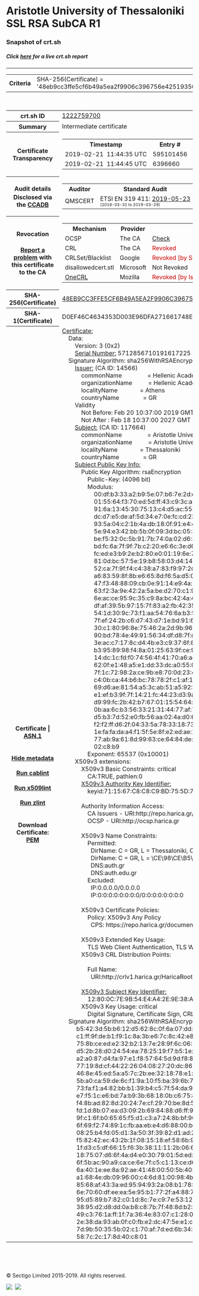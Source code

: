 # Aristotle University of Thessaloniki SSL RSA SubCA R1
### Snapshot of crt.sh
##### Click [here](https://crt.sh/?q=48EB9CC3FFE5CF6B49A5EA2F9906C396756E42519350B0FADE93237071AEEEFE) for a live crt.sh report

---
<!DOCTYPE HTML PUBLIC "-//W3C//DTD HTML 4.0 Transitional//EN">
<HTML>

<BODY>

<TABLE>
  <TR>
    <TH class="outer">Criteria</TH>
    <TD class="outer">SHA-256(Certificate) = '48eb9cc3ffe5cf6b49a5ea2f9906c396756e42519350b0fade93237071aeeefe'</TD>
  </TR>
</TABLE>
<BR>
<TABLE>
  <TR>
    <TH class="outer">crt.sh ID</TH>
    <TD class="outer"><A href="?id=1222759700">1222759700</A></TD>
  </TR>
  <TR>
    <TH class="outer">Summary</TH>
    <TD class="outer">Intermediate certificate</TD>
  </TR>
  <TR>
    <TH class="outer">Certificate<BR>Transparency</TH>
    <TD class="outer">
<TABLE class="options" style="margin-left:0px">
  <TR>
    <TH>Timestamp</TH>
    <TH>Entry #</TH>
    <TH>Log Operator</TH>
    <TH>Log URL</TH>
  </TR>
  <TR>
    <TD>2019-02-21&nbsp; <FONT class="small">11:44:35 UTC</FONT></TD>
    <TD>595101456</TD>
    <TD>Google</TD>
    <TD>https://ct.googleapis.com/rocketeer</TD>
  </TR>
  <TR>
    <TD>2019-02-21&nbsp; <FONT class="small">11:44:45 UTC</FONT></TD>
    <TD>6396660</TD>
    <TD>Sectigo</TD>
    <TD>https://dodo.ct.comodo.com</TD>
  </TR>
</TABLE>
    </TD>
  </TR>
  <TR>
    <TH class="outer">Audit details<BR>
      <DIV class="small" style="padding-top:3px">Disclosed via the
        <A href="//ccadb-public.secure.force.com/mozilla/PublicAllIntermediateCerts" target="_blank">CCADB</A></DIV>
    </TH>
    <TD class="outer">
<TABLE class="options" style="margin-left:0px">
  <TR>
    <TH>Auditor</TH>
    <TH>Standard Audit</TH>
    <TH>BR Audit</TH>
    <TH>EV SSL Audit</TH>
    <TH>Documents</TH>
    <TH>CCADB</TH>
    <TH>Root Owner / Certificate</TH>
  </TR>
  <TR>
    <TD style="vertical-align:middle">QMSCERT</TD>
    <TD>ETSI EN 319 411:
      <A href="https://repo.harica.gr/documents/HARICA-AUDIT_ATTESTATION_W_ANNEX_290617-7-R2-AA-text.pdf" target="_blank">2019-05-23</A>
      <BR><FONT style="font-size:8pt">(2018-03-31 to 2019-03-29)</FONT></TD>
    <TD>ETSI EN 319 411:
      <A href="https://repo.harica.gr/documents/HARICA-AUDIT_ATTESTATION_W_ANNEX_290617-7-R2-AA-text.pdf" target="_blank">2019-05-23</A>
      <BR><FONT style="font-size:8pt">(2018-03-31 to 2019-03-29)</FONT></TD>
    <TD>ETSI EN 319 411:
      <A href="https://www.qmscert.com/share/HARICA-AUDIT_ATTESTATION_W_ANNEX_290617-7-R2-AA.pdf" target="_blank">2019-05-23</A>
      <BR><FONT style="font-size:8pt">(2019-03-29 to 2019-03-29)</FONT></TD>
    <TD>
      <A href="https://repo.harica.gr/documents/CPS-EN.pdf" target="blank">CP</A>
      <A href="https://repo.harica.gr/documents/CPS-EN.pdf" target="blank">CPS</A>
    </TD>
    <TD><A href="//ccadb.force.com/0011J00001MUlQaQAL" target="_blank">0011J00001MUlQaQAL</A></TD>
    <TD><A href="/?id=12731951">HARICA</A></TD>
  </TR>
</TABLE>
    </TD>
  </TR>
  <TR>
    <TH class="outer">Revocation<BR><BR>
      <DIV class="small" style="padding-top:3px"><A href="?id=1222759700&opt=problemreporting">Report a problem</A> with<BR>this certificate to the CA</DIV></TH>
    <TD class="outer">
      <TABLE class="options" style="margin-left:0px">
        <TR>
          <TH>Mechanism</TH>
          <TH>Provider</TH>
          <TH>Status</TH>
          <TH>Revocation Date</TH>
          <TH>Last Observed in CRL</TH>
          <TH>Last Checked <SPAN style="color:#CC0000;vertical-align:middle;font-size:70%;font-weight:normal">(Error)</SPAN></TH>
        </TR>
        <TR>
          <TD>OCSP</TD>
          <TD>The CA</TD>
          <TD><A href="?id=1222759700&opt=ocsp">Check</A></TD>
          <TD><SPAN style="color:#888888">?</SPAN></TD>
          <TD><SPAN style="color:#888888">n/a</SPAN></TD>
          <TD><SPAN style="color:#888888">?</SPAN></TD>
        </TR>
        <TR>
          <TD>CRL</TD>
          <TD>The CA</TD>
          <TD><SPAN style="color:#CC0000">Revoked</SPAN></TD><TD>2019-03-18&nbsp; <FONT class="small">12:15:50 UTC</FONT></TD><TD>2019-05-06&nbsp; <FONT class="small">10:48:25 UTC</FONT></TD><TD>2019-12-04&nbsp; <FONT class="small">16:50:07 UTC</FONT></TD>
        </TR>
        <TR>
          <TD>CRLSet/Blacklist</TD>
          <TD>Google</TD>
          <TD><SPAN style="color:#CC0000">Revoked [by Serial Number]</SPAN></TD>
          <TD><SPAN style="color:#888888">n/a</SPAN></TD>
          <TD><SPAN style="color:#888888">n/a</SPAN></TD>
          <TD><SPAN style="color:#888888">n/a</SPAN></TD>
        </TR>
        <TR>
          <TD>disallowedcert.stl</TD>
          <TD>Microsoft</TD>
          <TD>Not Revoked</TD>
          <TD><SPAN style="color:#888888">n/a</SPAN></TD>
          <TD><SPAN style="color:#888888">n/a</SPAN></TD>
          <TD><SPAN style="color:#888888">n/a</SPAN></TD>
        </TR>
        <TR>
          <TD><A href="/mozilla-onecrl" target="_blank">OneCRL</A></TD>
          <TD>Mozilla</TD>
          <TD><SPAN style="color:#CC0000">Revoked [by Issuer Name, Serial Number]</SPAN></TD><TD><SPAN style="color:#888888">Unknown</SPAN></TD>
          <TD><SPAN style="color:#888888">n/a</SPAN></TD>
          <TD><SPAN style="color:#888888">n/a</SPAN></TD>
        </TR>
      </TABLE>
    </TD>
  </TR>
  <TR>
    <TH class="outer">SHA-256(Certificate)</TH>
    <TD class="outer"><A href="//censys.io/certificates/48eb9cc3ffe5cf6b49a5ea2f9906c396756e42519350b0fade93237071aeeefe">48EB9CC3FFE5CF6B49A5EA2F9906C396756E42519350B0FADE93237071AEEEFE</A></TD>
  </TR>
  <TR>
    <TH class="outer">SHA-1(Certificate)</TH>
    <TD class="outer">D0EF46C4634353D003E96DFA271661748E91321E</TD>
  </TR>
  <TR>
    <TH class="outer">Certificate | <A href="?asn1=1222759700">ASN.1</A>
      <SPAN class="small"><BR>
      <BR><BR><A href="?id=1222759700&opt=nometadata">Hide metadata</A>
      <BR><BR><A href="?id=1222759700&opt=cablint">Run cablint</A>
      <BR><BR><A href="?id=1222759700&opt=x509lint">Run x509lint</A>
      <BR><BR><A href="?id=1222759700&opt=zlint">Run zlint</A>
      <BR><BR><BR>Download Certificate: <A href="?d=1222759700">PEM</A>
      </SPAN>
    </TH>
    <TD class="text"><A href="?d=1222759700">Certificate:</A><BR>&nbsp;&nbsp;&nbsp;&nbsp;Data:<BR>&nbsp;&nbsp;&nbsp;&nbsp;&nbsp;&nbsp;&nbsp;&nbsp;Version:&nbsp;3&nbsp;(0x2)<BR>&nbsp;&nbsp;&nbsp;&nbsp;&nbsp;&nbsp;&nbsp;&nbsp;<A href="?serial=4f4824e8efad94c9">Serial&nbsp;Number:</A>&nbsp;5712856710191617225&nbsp;(0x4f4824e8efad94c9)<BR>&nbsp;&nbsp;&nbsp;&nbsp;Signature&nbsp;Algorithm:&nbsp;sha256WithRSAEncryption<BR>&nbsp;&nbsp;&nbsp;&nbsp;&nbsp;&nbsp;&nbsp;&nbsp;<A href="?caid=14566">Issuer:</A> <SPAN class="small">(CA ID: 14566)</SPAN><BR>&nbsp;&nbsp;&nbsp;&nbsp;&nbsp;&nbsp;&nbsp;&nbsp;&nbsp;&nbsp;&nbsp;&nbsp;commonName&nbsp;&nbsp;&nbsp;&nbsp;&nbsp;&nbsp;&nbsp;&nbsp;&nbsp;&nbsp;&nbsp;&nbsp;&nbsp;&nbsp;&nbsp;&nbsp;=&nbsp;Hellenic&nbsp;Academic&nbsp;and&nbsp;Research&nbsp;Institutions&nbsp;RootCA&nbsp;2015<BR>&nbsp;&nbsp;&nbsp;&nbsp;&nbsp;&nbsp;&nbsp;&nbsp;&nbsp;&nbsp;&nbsp;&nbsp;organizationName&nbsp;&nbsp;&nbsp;&nbsp;&nbsp;&nbsp;&nbsp;&nbsp;&nbsp;&nbsp;=&nbsp;Hellenic&nbsp;Academic&nbsp;and&nbsp;Research&nbsp;Institutions&nbsp;Cert.&nbsp;Authority<BR>&nbsp;&nbsp;&nbsp;&nbsp;&nbsp;&nbsp;&nbsp;&nbsp;&nbsp;&nbsp;&nbsp;&nbsp;localityName&nbsp;&nbsp;&nbsp;&nbsp;&nbsp;&nbsp;&nbsp;&nbsp;&nbsp;&nbsp;&nbsp;&nbsp;&nbsp;&nbsp;=&nbsp;Athens<BR>&nbsp;&nbsp;&nbsp;&nbsp;&nbsp;&nbsp;&nbsp;&nbsp;&nbsp;&nbsp;&nbsp;&nbsp;countryName&nbsp;&nbsp;&nbsp;&nbsp;&nbsp;&nbsp;&nbsp;&nbsp;&nbsp;&nbsp;&nbsp;&nbsp;&nbsp;&nbsp;&nbsp;=&nbsp;GR<BR>&nbsp;&nbsp;&nbsp;&nbsp;&nbsp;&nbsp;&nbsp;&nbsp;Validity<BR>&nbsp;&nbsp;&nbsp;&nbsp;&nbsp;&nbsp;&nbsp;&nbsp;&nbsp;&nbsp;&nbsp;&nbsp;Not&nbsp;Before:&nbsp;Feb&nbsp;20&nbsp;10:37:00&nbsp;2019&nbsp;GMT<BR>&nbsp;&nbsp;&nbsp;&nbsp;&nbsp;&nbsp;&nbsp;&nbsp;&nbsp;&nbsp;&nbsp;&nbsp;Not&nbsp;After&nbsp;:&nbsp;Feb&nbsp;18&nbsp;10:37:00&nbsp;2027&nbsp;GMT<BR>&nbsp;&nbsp;&nbsp;&nbsp;&nbsp;&nbsp;&nbsp;&nbsp;<A href="?caid=117664">Subject:</A> <SPAN class="small">(CA ID: 117664)</SPAN><BR>&nbsp;&nbsp;&nbsp;&nbsp;&nbsp;&nbsp;&nbsp;&nbsp;&nbsp;&nbsp;&nbsp;&nbsp;commonName&nbsp;&nbsp;&nbsp;&nbsp;&nbsp;&nbsp;&nbsp;&nbsp;&nbsp;&nbsp;&nbsp;&nbsp;&nbsp;&nbsp;&nbsp;&nbsp;=&nbsp;Aristotle&nbsp;University&nbsp;of&nbsp;Thessaloniki&nbsp;SSL&nbsp;RSA&nbsp;SubCA&nbsp;R1<BR>&nbsp;&nbsp;&nbsp;&nbsp;&nbsp;&nbsp;&nbsp;&nbsp;&nbsp;&nbsp;&nbsp;&nbsp;organizationName&nbsp;&nbsp;&nbsp;&nbsp;&nbsp;&nbsp;&nbsp;&nbsp;&nbsp;&nbsp;=&nbsp;Aristotle&nbsp;University&nbsp;of&nbsp;Thessaloniki<BR>&nbsp;&nbsp;&nbsp;&nbsp;&nbsp;&nbsp;&nbsp;&nbsp;&nbsp;&nbsp;&nbsp;&nbsp;localityName&nbsp;&nbsp;&nbsp;&nbsp;&nbsp;&nbsp;&nbsp;&nbsp;&nbsp;&nbsp;&nbsp;&nbsp;&nbsp;&nbsp;=&nbsp;Thessaloniki<BR>&nbsp;&nbsp;&nbsp;&nbsp;&nbsp;&nbsp;&nbsp;&nbsp;&nbsp;&nbsp;&nbsp;&nbsp;countryName&nbsp;&nbsp;&nbsp;&nbsp;&nbsp;&nbsp;&nbsp;&nbsp;&nbsp;&nbsp;&nbsp;&nbsp;&nbsp;&nbsp;&nbsp;=&nbsp;GR<BR>&nbsp;&nbsp;&nbsp;&nbsp;&nbsp;&nbsp;&nbsp;&nbsp;<A href="?spkisha256=f5996111fc25d923daee2dce502f98027615912d35fbd9a2f5735c7f62e5b93c">Subject&nbsp;Public&nbsp;Key&nbsp;Info:</A><BR>&nbsp;&nbsp;&nbsp;&nbsp;&nbsp;&nbsp;&nbsp;&nbsp;&nbsp;&nbsp;&nbsp;&nbsp;Public&nbsp;Key&nbsp;Algorithm:&nbsp;rsaEncryption<BR>&nbsp;&nbsp;&nbsp;&nbsp;&nbsp;&nbsp;&nbsp;&nbsp;&nbsp;&nbsp;&nbsp;&nbsp;&nbsp;&nbsp;&nbsp;&nbsp;Public-Key:&nbsp;(4096&nbsp;bit)<BR>&nbsp;&nbsp;&nbsp;&nbsp;&nbsp;&nbsp;&nbsp;&nbsp;&nbsp;&nbsp;&nbsp;&nbsp;&nbsp;&nbsp;&nbsp;&nbsp;Modulus:<BR>&nbsp;&nbsp;&nbsp;&nbsp;&nbsp;&nbsp;&nbsp;&nbsp;&nbsp;&nbsp;&nbsp;&nbsp;&nbsp;&nbsp;&nbsp;&nbsp;&nbsp;&nbsp;&nbsp;&nbsp;00:df:b3:33:a2:b9:5e:07:b6:7e:2d:cc:d3:b5:d1:<BR>&nbsp;&nbsp;&nbsp;&nbsp;&nbsp;&nbsp;&nbsp;&nbsp;&nbsp;&nbsp;&nbsp;&nbsp;&nbsp;&nbsp;&nbsp;&nbsp;&nbsp;&nbsp;&nbsp;&nbsp;01:55:64:f3:70:ed:5d:ff:43:c9:3c:a9:71:f2:7b:<BR>&nbsp;&nbsp;&nbsp;&nbsp;&nbsp;&nbsp;&nbsp;&nbsp;&nbsp;&nbsp;&nbsp;&nbsp;&nbsp;&nbsp;&nbsp;&nbsp;&nbsp;&nbsp;&nbsp;&nbsp;91:6a:13:45:30:75:13:c4:d5:ac:55:51:b3:5e:b4:<BR>&nbsp;&nbsp;&nbsp;&nbsp;&nbsp;&nbsp;&nbsp;&nbsp;&nbsp;&nbsp;&nbsp;&nbsp;&nbsp;&nbsp;&nbsp;&nbsp;&nbsp;&nbsp;&nbsp;&nbsp;dc:d7:e5:de:af:5d:34:e7:0e:fc:cd:23:57:b2:cb:<BR>&nbsp;&nbsp;&nbsp;&nbsp;&nbsp;&nbsp;&nbsp;&nbsp;&nbsp;&nbsp;&nbsp;&nbsp;&nbsp;&nbsp;&nbsp;&nbsp;&nbsp;&nbsp;&nbsp;&nbsp;93:5a:04:c2:1b:4a:db:18:0f:91:e4:42:8a:38:e5:<BR>&nbsp;&nbsp;&nbsp;&nbsp;&nbsp;&nbsp;&nbsp;&nbsp;&nbsp;&nbsp;&nbsp;&nbsp;&nbsp;&nbsp;&nbsp;&nbsp;&nbsp;&nbsp;&nbsp;&nbsp;5e:94:e3:42:bb:5b:0f:09:3d:bc:05:3e:18:51:7f:<BR>&nbsp;&nbsp;&nbsp;&nbsp;&nbsp;&nbsp;&nbsp;&nbsp;&nbsp;&nbsp;&nbsp;&nbsp;&nbsp;&nbsp;&nbsp;&nbsp;&nbsp;&nbsp;&nbsp;&nbsp;be:f5:32:0c:5b:91:7b:74:0a:02:d6:32:20:d9:7a:<BR>&nbsp;&nbsp;&nbsp;&nbsp;&nbsp;&nbsp;&nbsp;&nbsp;&nbsp;&nbsp;&nbsp;&nbsp;&nbsp;&nbsp;&nbsp;&nbsp;&nbsp;&nbsp;&nbsp;&nbsp;bd:fc:6a:7f:9f:7b:c2:20:e6:6c:3e:d6:12:19:49:<BR>&nbsp;&nbsp;&nbsp;&nbsp;&nbsp;&nbsp;&nbsp;&nbsp;&nbsp;&nbsp;&nbsp;&nbsp;&nbsp;&nbsp;&nbsp;&nbsp;&nbsp;&nbsp;&nbsp;&nbsp;fc:ed:e3:b9:2e:b2:80:e0:01:19:6e:79:b4:4d:14:<BR>&nbsp;&nbsp;&nbsp;&nbsp;&nbsp;&nbsp;&nbsp;&nbsp;&nbsp;&nbsp;&nbsp;&nbsp;&nbsp;&nbsp;&nbsp;&nbsp;&nbsp;&nbsp;&nbsp;&nbsp;81:0d:bc:57:5e:19:b8:58:03:d4:14:7f:f2:7d:7b:<BR>&nbsp;&nbsp;&nbsp;&nbsp;&nbsp;&nbsp;&nbsp;&nbsp;&nbsp;&nbsp;&nbsp;&nbsp;&nbsp;&nbsp;&nbsp;&nbsp;&nbsp;&nbsp;&nbsp;&nbsp;52:ca:7f:9f:f4:c4:38:a7:83:f9:97:2d:c8:42:fe:<BR>&nbsp;&nbsp;&nbsp;&nbsp;&nbsp;&nbsp;&nbsp;&nbsp;&nbsp;&nbsp;&nbsp;&nbsp;&nbsp;&nbsp;&nbsp;&nbsp;&nbsp;&nbsp;&nbsp;&nbsp;a6:83:59:8f:8b:e6:65:8d:f6:5a:d5:05:e6:f4:d1:<BR>&nbsp;&nbsp;&nbsp;&nbsp;&nbsp;&nbsp;&nbsp;&nbsp;&nbsp;&nbsp;&nbsp;&nbsp;&nbsp;&nbsp;&nbsp;&nbsp;&nbsp;&nbsp;&nbsp;&nbsp;47:f3:48:88:09:cb:0e:91:14:e9:4a:74:75:bf:ab:<BR>&nbsp;&nbsp;&nbsp;&nbsp;&nbsp;&nbsp;&nbsp;&nbsp;&nbsp;&nbsp;&nbsp;&nbsp;&nbsp;&nbsp;&nbsp;&nbsp;&nbsp;&nbsp;&nbsp;&nbsp;63:f2:3a:9e:42:2a:5a:be:d2:70:c1:9e:4a:7c:6a:<BR>&nbsp;&nbsp;&nbsp;&nbsp;&nbsp;&nbsp;&nbsp;&nbsp;&nbsp;&nbsp;&nbsp;&nbsp;&nbsp;&nbsp;&nbsp;&nbsp;&nbsp;&nbsp;&nbsp;&nbsp;6e:ac:ce:95:9c:35:c9:8a:bc:42:4a:45:05:db:c1:<BR>&nbsp;&nbsp;&nbsp;&nbsp;&nbsp;&nbsp;&nbsp;&nbsp;&nbsp;&nbsp;&nbsp;&nbsp;&nbsp;&nbsp;&nbsp;&nbsp;&nbsp;&nbsp;&nbsp;&nbsp;df:af:39:5b:97:15:7f:83:a2:fb:42:35:4a:bf:e1:<BR>&nbsp;&nbsp;&nbsp;&nbsp;&nbsp;&nbsp;&nbsp;&nbsp;&nbsp;&nbsp;&nbsp;&nbsp;&nbsp;&nbsp;&nbsp;&nbsp;&nbsp;&nbsp;&nbsp;&nbsp;54:1d:30:9c:73:f1:aa:54:76:6a:b3:52:ac:72:e4:<BR>&nbsp;&nbsp;&nbsp;&nbsp;&nbsp;&nbsp;&nbsp;&nbsp;&nbsp;&nbsp;&nbsp;&nbsp;&nbsp;&nbsp;&nbsp;&nbsp;&nbsp;&nbsp;&nbsp;&nbsp;7f:ef:24:2b:c6:d7:43:d7:1e:bd:91:68:1f:c5:77:<BR>&nbsp;&nbsp;&nbsp;&nbsp;&nbsp;&nbsp;&nbsp;&nbsp;&nbsp;&nbsp;&nbsp;&nbsp;&nbsp;&nbsp;&nbsp;&nbsp;&nbsp;&nbsp;&nbsp;&nbsp;30:c1:80:96:8e:75:46:2a:2d:9b:96:8b:e2:92:d0:<BR>&nbsp;&nbsp;&nbsp;&nbsp;&nbsp;&nbsp;&nbsp;&nbsp;&nbsp;&nbsp;&nbsp;&nbsp;&nbsp;&nbsp;&nbsp;&nbsp;&nbsp;&nbsp;&nbsp;&nbsp;90:bd:78:4e:49:91:56:34:df:d8:7f:d1:42:46:d7:<BR>&nbsp;&nbsp;&nbsp;&nbsp;&nbsp;&nbsp;&nbsp;&nbsp;&nbsp;&nbsp;&nbsp;&nbsp;&nbsp;&nbsp;&nbsp;&nbsp;&nbsp;&nbsp;&nbsp;&nbsp;3e:ac:c7:17:8c:d4:4b:e3:c9:37:6f:85:62:71:ce:<BR>&nbsp;&nbsp;&nbsp;&nbsp;&nbsp;&nbsp;&nbsp;&nbsp;&nbsp;&nbsp;&nbsp;&nbsp;&nbsp;&nbsp;&nbsp;&nbsp;&nbsp;&nbsp;&nbsp;&nbsp;b3:95:89:98:f4:8a:01:25:63:9f:ce:9e:49:ec:20:<BR>&nbsp;&nbsp;&nbsp;&nbsp;&nbsp;&nbsp;&nbsp;&nbsp;&nbsp;&nbsp;&nbsp;&nbsp;&nbsp;&nbsp;&nbsp;&nbsp;&nbsp;&nbsp;&nbsp;&nbsp;14:dc:1c:fd:f0:74:56:4f:41:70:a6:ad:14:f7:b7:<BR>&nbsp;&nbsp;&nbsp;&nbsp;&nbsp;&nbsp;&nbsp;&nbsp;&nbsp;&nbsp;&nbsp;&nbsp;&nbsp;&nbsp;&nbsp;&nbsp;&nbsp;&nbsp;&nbsp;&nbsp;62:0f:e1:48:a5:e1:dd:33:dc:a0:55:01:a8:fc:4d:<BR>&nbsp;&nbsp;&nbsp;&nbsp;&nbsp;&nbsp;&nbsp;&nbsp;&nbsp;&nbsp;&nbsp;&nbsp;&nbsp;&nbsp;&nbsp;&nbsp;&nbsp;&nbsp;&nbsp;&nbsp;7f:1c:72:98:2a:ce:9b:e8:70:0d:23:4d:78:21:51:<BR>&nbsp;&nbsp;&nbsp;&nbsp;&nbsp;&nbsp;&nbsp;&nbsp;&nbsp;&nbsp;&nbsp;&nbsp;&nbsp;&nbsp;&nbsp;&nbsp;&nbsp;&nbsp;&nbsp;&nbsp;c4:0b:ca:44:b6:bc:78:78:2f:c1:af:1f:33:2f:4d:<BR>&nbsp;&nbsp;&nbsp;&nbsp;&nbsp;&nbsp;&nbsp;&nbsp;&nbsp;&nbsp;&nbsp;&nbsp;&nbsp;&nbsp;&nbsp;&nbsp;&nbsp;&nbsp;&nbsp;&nbsp;69:d6:ae:81:54:a5:3c:ab:51:a5:92:89:08:6f:26:<BR>&nbsp;&nbsp;&nbsp;&nbsp;&nbsp;&nbsp;&nbsp;&nbsp;&nbsp;&nbsp;&nbsp;&nbsp;&nbsp;&nbsp;&nbsp;&nbsp;&nbsp;&nbsp;&nbsp;&nbsp;e1:ef:b3:9f:7f:14:21:fc:44:23:d3:9a:61:dd:ab:<BR>&nbsp;&nbsp;&nbsp;&nbsp;&nbsp;&nbsp;&nbsp;&nbsp;&nbsp;&nbsp;&nbsp;&nbsp;&nbsp;&nbsp;&nbsp;&nbsp;&nbsp;&nbsp;&nbsp;&nbsp;d9:99:fc:2b:42:b7:67:01:15:54:64:bb:f1:83:46:<BR>&nbsp;&nbsp;&nbsp;&nbsp;&nbsp;&nbsp;&nbsp;&nbsp;&nbsp;&nbsp;&nbsp;&nbsp;&nbsp;&nbsp;&nbsp;&nbsp;&nbsp;&nbsp;&nbsp;&nbsp;0b:aa:6c:b3:56:33:21:31:44:77:af:71:ef:4f:0e:<BR>&nbsp;&nbsp;&nbsp;&nbsp;&nbsp;&nbsp;&nbsp;&nbsp;&nbsp;&nbsp;&nbsp;&nbsp;&nbsp;&nbsp;&nbsp;&nbsp;&nbsp;&nbsp;&nbsp;&nbsp;d5:b3:7d:52:e0:fb:56:aa:02:4a:d0:65:c9:67:96:<BR>&nbsp;&nbsp;&nbsp;&nbsp;&nbsp;&nbsp;&nbsp;&nbsp;&nbsp;&nbsp;&nbsp;&nbsp;&nbsp;&nbsp;&nbsp;&nbsp;&nbsp;&nbsp;&nbsp;&nbsp;f2:f2:ff:d6:2f:04:33:5a:78:33:18:73:a2:e9:63:<BR>&nbsp;&nbsp;&nbsp;&nbsp;&nbsp;&nbsp;&nbsp;&nbsp;&nbsp;&nbsp;&nbsp;&nbsp;&nbsp;&nbsp;&nbsp;&nbsp;&nbsp;&nbsp;&nbsp;&nbsp;1e:fa:fa:da:a4:f1:5f:5e:8f:e2:ed:ae:1b:29:a5:<BR>&nbsp;&nbsp;&nbsp;&nbsp;&nbsp;&nbsp;&nbsp;&nbsp;&nbsp;&nbsp;&nbsp;&nbsp;&nbsp;&nbsp;&nbsp;&nbsp;&nbsp;&nbsp;&nbsp;&nbsp;77:ab:9a:61:8d:99:63:ce:64:84:de:85:45:75:db:<BR>&nbsp;&nbsp;&nbsp;&nbsp;&nbsp;&nbsp;&nbsp;&nbsp;&nbsp;&nbsp;&nbsp;&nbsp;&nbsp;&nbsp;&nbsp;&nbsp;&nbsp;&nbsp;&nbsp;&nbsp;02:c8:b9<BR>&nbsp;&nbsp;&nbsp;&nbsp;&nbsp;&nbsp;&nbsp;&nbsp;&nbsp;&nbsp;&nbsp;&nbsp;&nbsp;&nbsp;&nbsp;&nbsp;Exponent:&nbsp;65537&nbsp;(0x10001)<BR>&nbsp;&nbsp;&nbsp;&nbsp;&nbsp;&nbsp;&nbsp;&nbsp;X509v3&nbsp;extensions:<BR>&nbsp;&nbsp;&nbsp;&nbsp;&nbsp;&nbsp;&nbsp;&nbsp;&nbsp;&nbsp;&nbsp;&nbsp;X509v3&nbsp;Basic&nbsp;Constraints:&nbsp;critical<BR>&nbsp;&nbsp;&nbsp;&nbsp;&nbsp;&nbsp;&nbsp;&nbsp;&nbsp;&nbsp;&nbsp;&nbsp;&nbsp;&nbsp;&nbsp;&nbsp;CA:TRUE,&nbsp;pathlen:0<BR>&nbsp;&nbsp;&nbsp;&nbsp;&nbsp;&nbsp;&nbsp;&nbsp;&nbsp;&nbsp;&nbsp;&nbsp;<A href="?ski=711567c8c8c9bd755d72d038186a9df37124540b">X509v3&nbsp;Authority&nbsp;Key&nbsp;Identifier:</A><BR>&nbsp;&nbsp;&nbsp;&nbsp;&nbsp;&nbsp;&nbsp;&nbsp;&nbsp;&nbsp;&nbsp;&nbsp;&nbsp;&nbsp;&nbsp;&nbsp;keyid:71:15:67:C8:C8:C9:BD:75:5D:72:D0:38:18:6A:9D:F3:71:24:54:0B<BR><BR>&nbsp;&nbsp;&nbsp;&nbsp;&nbsp;&nbsp;&nbsp;&nbsp;&nbsp;&nbsp;&nbsp;&nbsp;Authority&nbsp;Information&nbsp;Access:&nbsp;<BR>&nbsp;&nbsp;&nbsp;&nbsp;&nbsp;&nbsp;&nbsp;&nbsp;&nbsp;&nbsp;&nbsp;&nbsp;&nbsp;&nbsp;&nbsp;&nbsp;CA&nbsp;Issuers&nbsp;-&nbsp;URI:http://repo.harica.gr/certs/HaricaRootCA2015.crt<BR>&nbsp;&nbsp;&nbsp;&nbsp;&nbsp;&nbsp;&nbsp;&nbsp;&nbsp;&nbsp;&nbsp;&nbsp;&nbsp;&nbsp;&nbsp;&nbsp;OCSP&nbsp;-&nbsp;URI:http://ocsp.harica.gr<BR><BR>&nbsp;&nbsp;&nbsp;&nbsp;&nbsp;&nbsp;&nbsp;&nbsp;&nbsp;&nbsp;&nbsp;&nbsp;X509v3&nbsp;Name&nbsp;Constraints:&nbsp;<BR>&nbsp;&nbsp;&nbsp;&nbsp;&nbsp;&nbsp;&nbsp;&nbsp;&nbsp;&nbsp;&nbsp;&nbsp;&nbsp;&nbsp;&nbsp;&nbsp;Permitted:<BR>&nbsp;&nbsp;&nbsp;&nbsp;&nbsp;&nbsp;&nbsp;&nbsp;&nbsp;&nbsp;&nbsp;&nbsp;&nbsp;&nbsp;&nbsp;&nbsp;&nbsp;&nbsp;DirName:&nbsp;C&nbsp;=&nbsp;GR,&nbsp;L&nbsp;=&nbsp;Thessaloniki,&nbsp;O&nbsp;=&nbsp;Aristotle&nbsp;University&nbsp;of&nbsp;Thessaloniki<BR>&nbsp;&nbsp;&nbsp;&nbsp;&nbsp;&nbsp;&nbsp;&nbsp;&nbsp;&nbsp;&nbsp;&nbsp;&nbsp;&nbsp;&nbsp;&nbsp;&nbsp;&nbsp;DirName:&nbsp;C&nbsp;=&nbsp;GR,&nbsp;L&nbsp;=&nbsp;\CE\98\CE\B5\CF\83\CF\83\CE\B1\CE\BB\CE\BF\CE\BD\CE\AF\CE\BA\CE\B7,&nbsp;O&nbsp;=&nbsp;\CE\91\CF\81\CE\B9\CF\83\CF\84\CE\BF\CF\84\CE\AD\CE\BB\CE\B5\CE\B9\CE\BF&nbsp;\CE\A0\CE\B1\CE\BD\CE\B5\CF\80\CE\B9\CF\83\CF\84\CE\AE\CE\BC\CE\B9\CE\BF&nbsp;\CE\98\CE\B5\CF\83\CF\83\CE\B1\CE\BB\CE\BF\CE\BD\CE\AF\CE\BA\CE\B7\CF\82<BR>&nbsp;&nbsp;&nbsp;&nbsp;&nbsp;&nbsp;&nbsp;&nbsp;&nbsp;&nbsp;&nbsp;&nbsp;&nbsp;&nbsp;&nbsp;&nbsp;&nbsp;&nbsp;DNS:auth.gr<BR>&nbsp;&nbsp;&nbsp;&nbsp;&nbsp;&nbsp;&nbsp;&nbsp;&nbsp;&nbsp;&nbsp;&nbsp;&nbsp;&nbsp;&nbsp;&nbsp;&nbsp;&nbsp;DNS:auth.edu.gr<BR>&nbsp;&nbsp;&nbsp;&nbsp;&nbsp;&nbsp;&nbsp;&nbsp;&nbsp;&nbsp;&nbsp;&nbsp;&nbsp;&nbsp;&nbsp;&nbsp;Excluded:<BR>&nbsp;&nbsp;&nbsp;&nbsp;&nbsp;&nbsp;&nbsp;&nbsp;&nbsp;&nbsp;&nbsp;&nbsp;&nbsp;&nbsp;&nbsp;&nbsp;&nbsp;&nbsp;IP:0.0.0.0/0.0.0.0<BR>&nbsp;&nbsp;&nbsp;&nbsp;&nbsp;&nbsp;&nbsp;&nbsp;&nbsp;&nbsp;&nbsp;&nbsp;&nbsp;&nbsp;&nbsp;&nbsp;&nbsp;&nbsp;IP:0:0:0:0:0:0:0:0/0:0:0:0:0:0:0:0<BR><BR>&nbsp;&nbsp;&nbsp;&nbsp;&nbsp;&nbsp;&nbsp;&nbsp;&nbsp;&nbsp;&nbsp;&nbsp;X509v3&nbsp;Certificate&nbsp;Policies:&nbsp;<BR>&nbsp;&nbsp;&nbsp;&nbsp;&nbsp;&nbsp;&nbsp;&nbsp;&nbsp;&nbsp;&nbsp;&nbsp;&nbsp;&nbsp;&nbsp;&nbsp;Policy:&nbsp;X509v3&nbsp;Any&nbsp;Policy<BR>&nbsp;&nbsp;&nbsp;&nbsp;&nbsp;&nbsp;&nbsp;&nbsp;&nbsp;&nbsp;&nbsp;&nbsp;&nbsp;&nbsp;&nbsp;&nbsp;&nbsp;&nbsp;CPS:&nbsp;https://repo.harica.gr/documents/CPS<BR><BR>&nbsp;&nbsp;&nbsp;&nbsp;&nbsp;&nbsp;&nbsp;&nbsp;&nbsp;&nbsp;&nbsp;&nbsp;X509v3&nbsp;Extended&nbsp;Key&nbsp;Usage:&nbsp;<BR>&nbsp;&nbsp;&nbsp;&nbsp;&nbsp;&nbsp;&nbsp;&nbsp;&nbsp;&nbsp;&nbsp;&nbsp;&nbsp;&nbsp;&nbsp;&nbsp;TLS&nbsp;Web&nbsp;Client&nbsp;Authentication,&nbsp;TLS&nbsp;Web&nbsp;Server&nbsp;Authentication<BR>&nbsp;&nbsp;&nbsp;&nbsp;&nbsp;&nbsp;&nbsp;&nbsp;&nbsp;&nbsp;&nbsp;&nbsp;X509v3&nbsp;CRL&nbsp;Distribution&nbsp;Points:&nbsp;<BR><BR>&nbsp;&nbsp;&nbsp;&nbsp;&nbsp;&nbsp;&nbsp;&nbsp;&nbsp;&nbsp;&nbsp;&nbsp;&nbsp;&nbsp;&nbsp;&nbsp;Full&nbsp;Name:<BR>&nbsp;&nbsp;&nbsp;&nbsp;&nbsp;&nbsp;&nbsp;&nbsp;&nbsp;&nbsp;&nbsp;&nbsp;&nbsp;&nbsp;&nbsp;&nbsp;&nbsp;&nbsp;URI:http://crlv1.harica.gr/HaricaRootCA2015/crlv1.der.crl<BR><BR>&nbsp;&nbsp;&nbsp;&nbsp;&nbsp;&nbsp;&nbsp;&nbsp;&nbsp;&nbsp;&nbsp;&nbsp;<A href="?ski=12800c7e9b54e4a42e9e38a50644a0512aa39df3">X509v3&nbsp;Subject&nbsp;Key&nbsp;Identifier:</A><BR>&nbsp;&nbsp;&nbsp;&nbsp;&nbsp;&nbsp;&nbsp;&nbsp;&nbsp;&nbsp;&nbsp;&nbsp;&nbsp;&nbsp;&nbsp;&nbsp;12:80:0C:7E:9B:54:E4:A4:2E:9E:38:A5:06:44:A0:51:2A:A3:9D:F3<BR>&nbsp;&nbsp;&nbsp;&nbsp;&nbsp;&nbsp;&nbsp;&nbsp;&nbsp;&nbsp;&nbsp;&nbsp;X509v3&nbsp;Key&nbsp;Usage:&nbsp;critical<BR>&nbsp;&nbsp;&nbsp;&nbsp;&nbsp;&nbsp;&nbsp;&nbsp;&nbsp;&nbsp;&nbsp;&nbsp;&nbsp;&nbsp;&nbsp;&nbsp;Digital&nbsp;Signature,&nbsp;Certificate&nbsp;Sign,&nbsp;CRL&nbsp;Sign<BR>&nbsp;&nbsp;&nbsp;&nbsp;Signature&nbsp;Algorithm:&nbsp;sha256WithRSAEncryption<BR>&nbsp;&nbsp;&nbsp;&nbsp;&nbsp;&nbsp;&nbsp;&nbsp;&nbsp;b5:42:3d:5b:b6:12:d5:62:8c:0f:6a:07:dd:16:52:78:c5:f8:<BR>&nbsp;&nbsp;&nbsp;&nbsp;&nbsp;&nbsp;&nbsp;&nbsp;&nbsp;c1:ff:9f:de:b1:f9:1c:8a:3b:e6:7c:8c:42:e8:00:16:84:33:<BR>&nbsp;&nbsp;&nbsp;&nbsp;&nbsp;&nbsp;&nbsp;&nbsp;&nbsp;75:8b:ce:ed:e2:32:b2:13:7e:28:9f:6c:06:7d:22:fe:e2:64:<BR>&nbsp;&nbsp;&nbsp;&nbsp;&nbsp;&nbsp;&nbsp;&nbsp;&nbsp;d5:2b:28:d0:24:54:ea:78:25:19:f7:b5:1e:1a:2e:f1:80:08:<BR>&nbsp;&nbsp;&nbsp;&nbsp;&nbsp;&nbsp;&nbsp;&nbsp;&nbsp;a2:a0:87:d4:fa:97:e1:f8:57:64:5d:9d:f8:83:4f:d1:bb:89:<BR>&nbsp;&nbsp;&nbsp;&nbsp;&nbsp;&nbsp;&nbsp;&nbsp;&nbsp;77:19:8d:cf:44:22:26:04:08:27:20:dc:86:16:c8:da:56:fc:<BR>&nbsp;&nbsp;&nbsp;&nbsp;&nbsp;&nbsp;&nbsp;&nbsp;&nbsp;46:8e:45:ed:5a:a5:7c:2b:ee:32:18:78:e1:c4:ed:63:fd:c2:<BR>&nbsp;&nbsp;&nbsp;&nbsp;&nbsp;&nbsp;&nbsp;&nbsp;&nbsp;5b:a0:ca:59:de:6c:f1:9a:10:f5:ba:39:6b:7f:14:78:39:e2:<BR>&nbsp;&nbsp;&nbsp;&nbsp;&nbsp;&nbsp;&nbsp;&nbsp;&nbsp;73:fa:f1:a4:82:bb:b1:39:b4:c5:7f:54:da:91:04:38:5d:d5:<BR>&nbsp;&nbsp;&nbsp;&nbsp;&nbsp;&nbsp;&nbsp;&nbsp;&nbsp;e7:f5:1c:e6:bd:7a:b9:3b:68:18:0b:c6:75:8d:28:5a:2c:4c:<BR>&nbsp;&nbsp;&nbsp;&nbsp;&nbsp;&nbsp;&nbsp;&nbsp;&nbsp;f4:8b:ad:82:8d:20:24:7e:cf:29:70:be:8d:59:47:55:ac:ec:<BR>&nbsp;&nbsp;&nbsp;&nbsp;&nbsp;&nbsp;&nbsp;&nbsp;&nbsp;fd:1d:8b:07:ea:d3:09:2b:69:84:88:d6:ff:9b:d7:cc:e0:dc:<BR>&nbsp;&nbsp;&nbsp;&nbsp;&nbsp;&nbsp;&nbsp;&nbsp;&nbsp;9f:c1:6f:b0:65:65:f5:d1:c3:a7:24:8b:bf:96:4b:83:53:1b:<BR>&nbsp;&nbsp;&nbsp;&nbsp;&nbsp;&nbsp;&nbsp;&nbsp;&nbsp;6f:69:f2:74:89:1c:fb:aa:eb:e4:d6:88:00:b1:75:f8:d0:09:<BR>&nbsp;&nbsp;&nbsp;&nbsp;&nbsp;&nbsp;&nbsp;&nbsp;&nbsp;08:25:b4:fd:05:d1:3a:50:3f:39:82:d1:ad:24:c1:23:fe:e8:<BR>&nbsp;&nbsp;&nbsp;&nbsp;&nbsp;&nbsp;&nbsp;&nbsp;&nbsp;f5:82:42:ec:43:2b:1f:08:15:18:ef:58:6b:9b:1b:1f:82:8d:<BR>&nbsp;&nbsp;&nbsp;&nbsp;&nbsp;&nbsp;&nbsp;&nbsp;&nbsp;1f:d3:c5:df:66:15:f6:3b:38:11:11:2b:06:62:c4:c0:4a:08:<BR>&nbsp;&nbsp;&nbsp;&nbsp;&nbsp;&nbsp;&nbsp;&nbsp;&nbsp;18:75:07:d6:6f:4a:d4:e0:30:79:01:5d:ed:e3:ea:7c:26:ab:<BR>&nbsp;&nbsp;&nbsp;&nbsp;&nbsp;&nbsp;&nbsp;&nbsp;&nbsp;6f:5b:ac:90:a9:ca:ce:6e:7f:c5:c1:13:ce:d6:18:fb:43:de:<BR>&nbsp;&nbsp;&nbsp;&nbsp;&nbsp;&nbsp;&nbsp;&nbsp;&nbsp;6a:40:1e:ee:8a:92:ae:41:48:00:50:5b:40:b3:8c:5a:e1:57:<BR>&nbsp;&nbsp;&nbsp;&nbsp;&nbsp;&nbsp;&nbsp;&nbsp;&nbsp;a1:68:4e:db:09:96:00:c4:6d:81:00:98:4b:47:e2:a9:70:53:<BR>&nbsp;&nbsp;&nbsp;&nbsp;&nbsp;&nbsp;&nbsp;&nbsp;&nbsp;85:68:af:43:3a:ed:95:94:93:2a:08:b1:78:03:3f:87:12:df:<BR>&nbsp;&nbsp;&nbsp;&nbsp;&nbsp;&nbsp;&nbsp;&nbsp;&nbsp;6e:70:60:df:ee:ea:5e:95:b1:77:2f:a4:88:75:e3:23:64:61:<BR>&nbsp;&nbsp;&nbsp;&nbsp;&nbsp;&nbsp;&nbsp;&nbsp;&nbsp;95:d5:89:b7:82:c0:1d:8c:7e:c9:7e:53:12:8a:c1:fc:a8:ed:<BR>&nbsp;&nbsp;&nbsp;&nbsp;&nbsp;&nbsp;&nbsp;&nbsp;&nbsp;38:95:d2:d8:dd:0a:b8:c8:7b:7f:48:8d:b2:36:94:16:0c:2c:<BR>&nbsp;&nbsp;&nbsp;&nbsp;&nbsp;&nbsp;&nbsp;&nbsp;&nbsp;49:c3:76:1a:ff:1f:7a:36:4e:83:07:c1:28:0f:8d:51:d7:ea:<BR>&nbsp;&nbsp;&nbsp;&nbsp;&nbsp;&nbsp;&nbsp;&nbsp;&nbsp;2e:38:da:93:ab:0f:c0:fb:e2:dc:47:5e:e1:cc:0f:c7:f1:98:<BR>&nbsp;&nbsp;&nbsp;&nbsp;&nbsp;&nbsp;&nbsp;&nbsp;&nbsp;7d:9b:50:35:5b:02:c1:70:af:7d:ed:6b:34:50:96:41:44:89:<BR>&nbsp;&nbsp;&nbsp;&nbsp;&nbsp;&nbsp;&nbsp;&nbsp;&nbsp;58:7c:2c:17:8d:40:c8:01<BR>    </TD>
  </TR>
</TABLE>

  <BR><BR><BR>

  <P class="copyright">&copy; Sectigo Limited 2015-2019. All rights reserved.</P>
  <DIV>
    <A href="https://sectigo.com/"><IMG src="/sectigo_s.png"></A>
    &nbsp;<A href="https://github.com/crtsh"><IMG src="/GitHub-Mark-32px.png"></A>
  </DIV>
</BODY>
</HTML>
